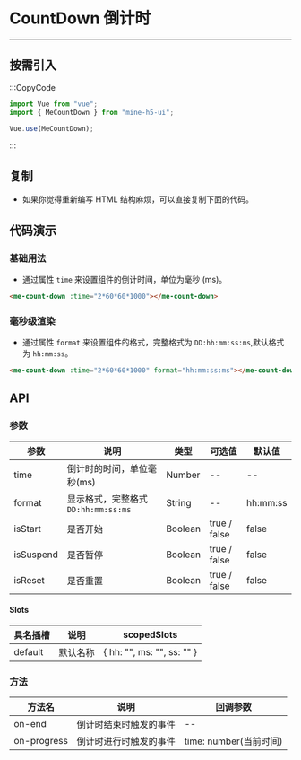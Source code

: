 # CountDown 倒计时

---

## 按需引入

:::CopyCode

```JavaScript
import Vue from "vue";
import { MeCountDown } from "mine-h5-ui";

Vue.use(MeCountDown);
```

:::

## 复制

- 如果你觉得重新编写 HTML 结构麻烦，可以直接复制下面的代码。

## 代码演示

### 基础用法

- 通过属性 `time` 来设置组件的倒计时间，单位为毫秒 (ms)。

```HTML
<me-count-down :time="2*60*60*1000"></me-count-down>
```

### 毫秒级渲染

- 通过属性 `format` 来设置组件的格式，完整格式为 `DD:hh:mm:ss:ms`,默认格式为 `hh:mm:ss`。

```HTML
<me-count-down :time="2*60*60*1000" format="hh:mm:ss:ms"></me-count-down>
```

## API

### 参数

| 参数      | 说明                                | 类型    | 可选值       | 默认值   |
| --------- | ----------------------------------- | ------- | ------------ | -------- |
| time      | 倒计时的时间，单位毫秒(ms)          | Number  | --           | --       |
| format    | 显示格式，完整格式 `DD:hh:mm:ss:ms` | String  | --           | hh:mm:ss |
| isStart   | 是否开始                            | Boolean | true / false | false    |
| isSuspend | 是否暂停                            | Boolean | true / false | false    |
| isReset   | 是否重置                            | Boolean | true / false | false    |

#### Slots

| 具名插槽 | 说明     | scopedSlots                |
| -------- | -------- | -------------------------- |
| default  | 默认名称 | { hh: "", ms: "", ss: "" } |

### 方法

| 方法名      | 说明                   | 回调参数               |
| ----------- | ---------------------- | ---------------------- |
| on-end      | 倒计时结束时触发的事件 | --                     |
| on-progress | 倒计时进行时触发的事件 | time: number(当前时间) |
